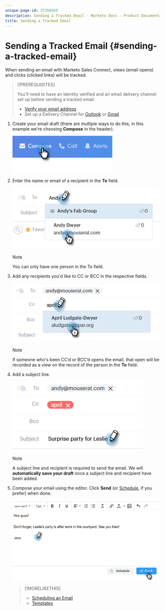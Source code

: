 ```yaml
---
unique-page-id: 37356565
description: Sending a Tracked Email - Marketo Docs - Product Documentation
title: Sending a Tracked Email
---
```


# Sending a Tracked Email {#sending-a-tracked-email}

When sending an email with Marketo Sales Connect, views (email opens) and clicks (clicked links) will be tracked.

>[!PREREQUISITES]
>
>You'll need to have an identity verified and an email delivery channel set up before sending a tracked email.
>
>* [Verify your email address](/help/marketo/product-docs/marketo-sales-connect/getting-started/email-settings/verify-your-email.md)
>* Set up a Delivery Channel for [Outlook](/help/marketo/product-docs/marketo-sales-connect/email-plugins/msc-for-outlook/email-connection-tab-for-outlook-users.md) or [Gmail](/help/marketo/product-docs/marketo-sales-connect/email-plugins/gmail/email-connection-tab-for-gmail-users.md)

1. Create your email draft (there are multiple ways to do this, in this example we're choosing **Compose** in the header).

   ![](assets/one.png)

1. Enter the name or email of a recipient in the **To** field.

   ![](assets/two.png)

   >[!NOTE]
   >
   >You can only have one person in the To field.

1. Add any recipients you'd like to CC or BCC in the respective fields.

   ![](assets/three.png)

   >[!NOTE]
   >
   >If someone who's been CC’d or BCC’d opens the email, that open will be recorded as a view on the record of the person in the **To** field.

1. Add a subject line.

   ![](assets/four.png)

   >[!NOTE]
   >
   >A subject line and recipient is required to send the email. We will **automatically save your draft** once a subject line and recipient have been added.

1. Compose your email using the editor. Click **Send** (or [Schedule](/help/marketo/product-docs/marketo-sales-connect/email/using-the-compose-window/scheduling-an-email.md), if you prefer) when done.

   ![](assets/five.png)

   >[!MORELIKETHIS]
   >
   >* [Scheduling an Email](/help/marketo/product-docs/marketo-sales-connect/email/using-the-compose-window/scheduling-an-email.md)
   >* [Templates](/help/marketo/product-docs/marketo-sales-connect/templates/create-a-new-template.md)
